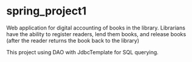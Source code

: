 # spring_project1
Web application for digital accounting of books in the library. Librarians have the ability to register readers,
lend them books, and release books (after the reader returns the book back to the library)

This project using DAO with JdbcTemplate for SQL querying. 
